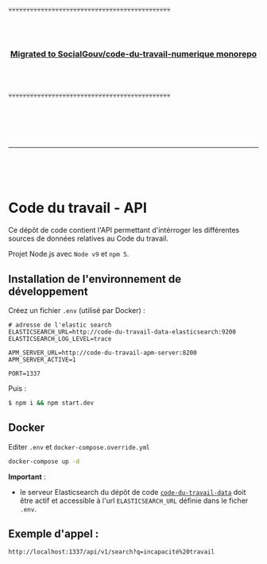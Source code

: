 :skull::skull::skull::skull::skull::skull::skull::skull::skull::skull::skull::skull::skull::skull::skull::skull::skull::skull::skull::skull::skull::skull::skull::skull::skull::skull::skull::skull::skull::skull::skull::skull::skull::skull::skull::skull::skull::skull::skull::skull::skull::skull::skull::skull::skull:

<br>
<br>

<h3 align=center><a href=https://github.com/SocialGouv/code-du-travail-numerique/tree/master/packages/code-du-travail-api>Migrated to SocialGouv/code-du-travail-numerique monorepo</a></h3>

<br>
<br>

:skull::skull::skull::skull::skull::skull::skull::skull::skull::skull::skull::skull::skull::skull::skull::skull::skull::skull::skull::skull::skull::skull::skull::skull::skull::skull::skull::skull::skull::skull::skull::skull::skull::skull::skull::skull::skull::skull::skull::skull::skull::skull::skull::skull::skull:

<br>
<br>
<br>
<br>

---

<br>
<br>
<br>

# Code du travail - API

Ce dépôt de code contient l'API permettant d'intérroger les différentes sources de données relatives au Code du travail.

Projet Node.js avec `Node v9` et `npm 5`.

## Installation de l'environnement de développement

Créez un fichier `.env` (utilisé par Docker) :

```shell
# adresse de l'elastic search
ELASTICSEARCH_URL=http://code-du-travail-data-elasticsearch:9200
ELASTICSEARCH_LOG_LEVEL=trace

APM_SERVER_URL=http://code-du-travail-apm-server:8200
APM_SERVER_ACTIVE=1

PORT=1337
```

Puis :

```bash
$ npm i && npm start.dev
```

## Docker

Editer `.env` et `docker-compose.override.yml`

```sh
docker-compose up -d
```

**Important** :

- le serveur Elasticsearch du dépôt de code [`code-du-travail-data`](https://github.com/SocialGouv/code-du-travail-data) doit être actif et accessible à l'url `ELASTICSEARCH_URL` définie dans le ficher `.env`.

## Exemple d'appel :

```shell
http://localhost:1337/api/v1/search?q=incapacité%20travail
```
